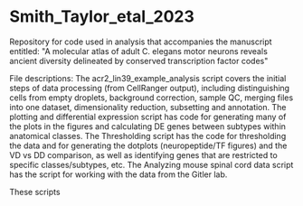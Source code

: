# Smith_Taylor_etal_2023
Repository for code used in analysis that accompanies the manuscript entitled: "A molecular atlas of adult C. elegans motor neurons reveals ancient diversity delineated by conserved transcription factor codes"

File descriptions:
The acr2_lin39_example_analysis script covers the initial steps of data processing (from CellRanger output), including distinguishing cells from empty droplets, background correction, sample QC, merging files into one dataset, dimensionality reduction, subsetting and annotation.
The plotting and differential expression script has code for generating many of the plots in the figures and calculating DE genes between subtypes within anatomical classes.
The Thresholding script has the code for thresholding the data and for generating the dotplots (neuropeptide/TF figures) and the VD vs DD comparison, as well as identifying genes that are restricted to specific classes/subtypes, etc.
The Analyzing mouse spinal cord data script has the script for working with the data from the Gitler lab.

These scripts 

